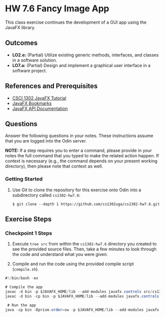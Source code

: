 # HW 7.6 Fancy Image App

This class exercise continues the development of a GUI app using the JavaFX library.

## Outcomes
* **LO2.e:** (Partial) Utilize existing generic methods, interfaces, and classes in a software solution.
* **LO7.a:** (Partial) Design and implement a graphical user interface in a software project.

## References and Prerequisites
* [CSCI 1302 JavaFX Tutorial](https://github.com/cs1302uga/cs1302-tutorials/blob/alsi/javafx/javafx.md)
* [JavaFX Bookmarks](https://github.com/cs1302uga/cs1302-tutorials/blob/master/javafx/javafx-bookmarks.md)
* [JavaFX API Documentation](https://openjfx.io/javadoc/17/)

## Questions

Answer the following questions in your notes. These instructions assume that you are 
logged into the Odin server. 

**NOTE:** If a step requires you to enter a command, please provide in your notes the full 
command that you typed to make the related action happen. If context is necessary (e.g., the 
command depends on your present working directory), then please note that context as well.

### Getting Started

1. Use Git to clone the repository for this exercise onto Odin into a subdirectory called `cs1302-hw7.6`:

   ```
   $ git clone --depth 1 https://github.com/cs1302uga/cs1302-hw7.6.git
   ```

## Exercise Steps

### Checkpoint 1 Steps

1. Execute `tree src` from within the `cs1302-hw7.6` directory you created to see the provided source files. Then, take a few
   minutes to look through the code and understand what you were given.
   
1. Compile and run the code using the provided compile script (`compile.sh`).

  ```java
  #!/bin/bash -ex

  # Compile the app
  javac -d bin -p $JAVAFX_HOME/lib --add-modules javafx.controls src/cs1302/gui/ImageApp.java
  javac -d bin -cp bin -p $JAVAFX_HOME/lib --add-modules javafx.controls src/cs1302/gui/ImageDriver.java

   # Run the app
  java -cp bin -Dprism.order=sw -p $JAVAFX_HOME/lib --add-modules javafx.controls cs1302.gui.ImageDriver

  ```
  
